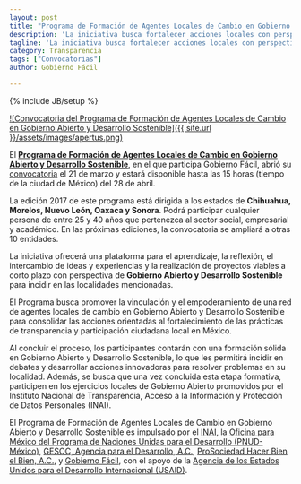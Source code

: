 ```yaml
---
layout: post
title: "Programa de Formación de Agentes Locales de Cambio en Gobierno Abierto y Desarrollo Sostenible"
description: 'La iniciativa busca fortalecer acciones locales con perspectiva de Gobierno Abierto y Desarrollo Sostenible. Participan el INAI, GESOC, ProSociedad, PNUD y Gobierno Fácil, con el apoyo de USAID.'
tagline: 'La iniciativa busca fortalecer acciones locales con perspectiva de Gobierno Abierto y Desarrollo Sostenible. Participan el INAI, GESOC, ProSociedad, PNUD y Gobierno Fácil, con el apoyo de USAID.'
category: Transparencia
tags: ["Convocatorias"]
author: Gobierno Fácil

---
```

{% include JB/setup %}

[![Convocatoria del Programa de Formación de Agentes Locales de Cambio en Gobierno Abierto y Desarrollo Sostenible]({{ site.url }}/assets/images/apertus.png)](http://apertus.org.mx)

<div class="viz">
</div>

El [**Programa de Formación de Agentes Locales de Cambio en Gobierno Abierto y Desarrollo Sostenible**](http://apertus.org.mx), en el que participa Gobierno Fácil, abrió su [convocatoria](http://apertus.org.mx/convocatoria) el 21 de marzo y estará disponible hasta las 15  horas (tiempo de la ciudad de México) del 28 de abril.

La edición 2017 de este programa está dirigida a los estados de **Chihuahua, Morelos, Nuevo León, Oaxaca y Sonora**. Podrá participar cualquier persona de entre 25 y 40 años que pertenezca al sector social, empresarial y académico. En las próximas ediciones, la convocatoria se ampliará a otras 10 entidades. 

La iniciativa ofrecerá una plataforma para el aprendizaje, la reflexión, el intercambio de ideas y experiencias y la realización de proyectos viables a corto plazo con perspectiva de **Gobierno Abierto y  Desarrollo Sostenible** para incidir en las localidades mencionadas. 

El Programa busca promover la vinculación y el empoderamiento de una red de agentes locales de cambio en Gobierno Abierto y Desarrollo Sostenible para consolidar las acciones orientadas al fortalecimiento de las prácticas de transparencia y participación ciudadana local en México.

Al concluir el proceso, los participantes contarán con una formación sólida en Gobierno Abierto y Desarrollo Sostenible, lo que les permitirá incidir en debates y desarrollar acciones innovadoras para resolver problemas en su localidad. Además, se busca que una vez concluida esta etapa formativa, participen en los ejercicios locales de Gobierno Abierto promovidos por el Instituto Nacional de Transparencia, Acceso a la Información y Protección de Datos Personales (INAI). 

El Programa de Formación de Agentes Locales de Cambio en Gobierno Abierto y Desarrollo Sostenible es impulsado por el [INAI](http://inicio.ifai.org.mx/SitePages/ifai.aspx), la [Oficina para México del Programa de Naciones Unidas para el Desarrollo (PNUD-México)](http://www.mx.undp.org), [GESOC, Agencia para el Desarrollo, A.C.](http://www.gesoc.org.mx/site/), [ProSociedad Hacer Bien el Bien, A.C.](http://www.prosociedad.org), y [Gobierno Fácil](http://gobiernofacil.com), con el apoyo de la [Agencia de los Estados Unidos para el Desarrollo Internacional (USAID)](https://www.usaid.gov/mexico).